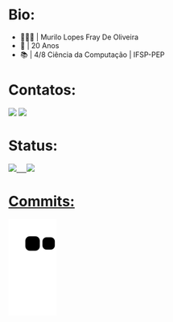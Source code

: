 <h1>Bio:</h1>

- 🧔🏻‍♂️ | Murilo Lopes Fray De Oliveira
- 📅 | 20 Anos
- 📚 | 4/8 Ciência da Computação | IFSP-PEP

<h1>Contatos:</h1>
 <div> 
  <a href = "mailto:murilofray01@gmail.com"><img src="https://img.shields.io/badge/Gmail-D14836?style=for-the-badge&logo=gmail&logoColor=white" target="_blank"></a>
  <a href="https://www.linkedin.com/in/murilo-lopes-419991196/" target="_blank"><img src="https://img.shields.io/badge/-LinkedIn-%230077B5?style=for-the-badge&logo=linkedin&logoColor=white" target="_blank"></a> 
  </div>
  
<h1>Status:</h1>
 <div>
  <a href="https://github.com/MuriloFray">
  <img height="180em" src="https://github-readme-stats.vercel.app/api?username=MuriloFray&show_icons=true&theme=cobalt&include_all_commits=true&count_private=true"/>
  &nbsp &nbsp
  <img height="135em" src="https://github-readme-stats.vercel.app/api/top-langs/?username=MuriloFray&layout=compact&langs_count=7&theme=cobalt"/>
</div>
  
 <h1>Commits:</h1>
 
   ![Snake animation](https://github.com/MuriloFray/MuriloFray/blob/output/github-contribution-grid-snake.svg)
 
 

 
